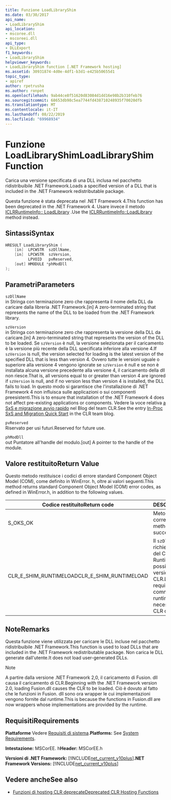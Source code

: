 ```yaml
---
title: Funzione LoadLibraryShim
ms.date: 03/30/2017
api_name:
- LoadLibraryShim
api_location:
- mscoree.dll
- mscoreei.dll
api_type:
- DLLExport
f1_keywords:
- LoadLibraryShim
helpviewer_keywords:
- LoadLibraryShim function [.NET Framework hosting]
ms.assetid: 30931874-4d0e-4df1-b3d1-e425b50655d1
topic_type:
- apiref
author: rpetrusha
ms.author: ronpet
ms.openlocfilehash: 9ab44ce8f51620d83084d1dd16e98b2b310feb76
ms.sourcegitcommit: 68653db98c5ea7744fd438710248935f70020dfb
ms.translationtype: MT
ms.contentlocale: it-IT
ms.lasthandoff: 08/22/2019
ms.locfileid: "69968934"
---
```

# <a name="loadlibraryshim-function"></a><span data-ttu-id="c1278-102">Funzione LoadLibraryShim</span><span class="sxs-lookup"><span data-stu-id="c1278-102">LoadLibraryShim Function</span></span>
<span data-ttu-id="c1278-103">Carica una versione specificata di una DLL inclusa nel pacchetto ridistribuibile .NET Framework.</span><span class="sxs-lookup"><span data-stu-id="c1278-103">Loads a specified version of a DLL that is included in the .NET Framework redistributable package.</span></span>  
  
 <span data-ttu-id="c1278-104">Questa funzione è stata deprecata nel .NET Framework 4.</span><span class="sxs-lookup"><span data-stu-id="c1278-104">This function has been deprecated in the .NET Framework 4.</span></span> <span data-ttu-id="c1278-105">Usare invece il metodo [ICLRRuntimeInfo:: LoadLibrary](../../../../docs/framework/unmanaged-api/hosting/iclrruntimeinfo-loadlibrary-method.md) .</span><span class="sxs-lookup"><span data-stu-id="c1278-105">Use the [ICLRRuntimeInfo::LoadLibrary](../../../../docs/framework/unmanaged-api/hosting/iclrruntimeinfo-loadlibrary-method.md) method instead.</span></span>  
  
## <a name="syntax"></a><span data-ttu-id="c1278-106">Sintassi</span><span class="sxs-lookup"><span data-stu-id="c1278-106">Syntax</span></span>  
  
```cpp  
HRESULT LoadLibraryShim (  
    [in]  LPCWSTR  szDllName,  
    [in]  LPCWSTR  szVersion,  
          LPVOID   pvReserved,  
    [out] HMODULE *phModDll  
);  
```  
  
## <a name="parameters"></a><span data-ttu-id="c1278-107">Parametri</span><span class="sxs-lookup"><span data-stu-id="c1278-107">Parameters</span></span>  
 `szDllName`  
 <span data-ttu-id="c1278-108">in Stringa con terminazione zero che rappresenta il nome della DLL da caricare dalla libreria .NET Framework.</span><span class="sxs-lookup"><span data-stu-id="c1278-108">[in] A zero-terminated string that represents the name of the DLL to be loaded from the .NET Framework library.</span></span>  
  
 `szVersion`  
 <span data-ttu-id="c1278-109">in Stringa con terminazione zero che rappresenta la versione della DLL da caricare.</span><span class="sxs-lookup"><span data-stu-id="c1278-109">[in] A zero-terminated string that represents the version of the DLL to be loaded.</span></span> <span data-ttu-id="c1278-110">Se `szVersion` è null, la versione selezionata per il caricamento è la versione più recente della DLL specificata inferiore alla versione 4.</span><span class="sxs-lookup"><span data-stu-id="c1278-110">If `szVersion` is null, the version selected for loading is the latest version of the specified DLL that is less than version 4.</span></span> <span data-ttu-id="c1278-111">Ovvero tutte le versioni uguale o superiore alla versione 4 vengono ignorate se `szVersion` è null e se non è installata alcuna versione precedente alla versione 4, il caricamento della dll non riesce.</span><span class="sxs-lookup"><span data-stu-id="c1278-111">That is, all versions equal to or greater than version 4 are ignored if `szVersion` is null, and if no version less than version 4 is installed, the DLL fails to load.</span></span> <span data-ttu-id="c1278-112">In questo modo si garantisce che l'installazione di .NET Framework 4 non influisca sulle applicazioni o sui componenti preesistenti.</span><span class="sxs-lookup"><span data-stu-id="c1278-112">This is to ensure that installation of the .NET Framework 4 does not affect pre-existing applications or components.</span></span> <span data-ttu-id="c1278-113">Vedere la voce relativa [a SxS e migrazione avvio rapido](https://go.microsoft.com/fwlink/?LinkId=200329) nel Blog del team CLR.</span><span class="sxs-lookup"><span data-stu-id="c1278-113">See the entry [In-Proc SxS and Migration Quick Start](https://go.microsoft.com/fwlink/?LinkId=200329) in the CLR team blog.</span></span>  
  
 `pvReserved`  
 <span data-ttu-id="c1278-114">Riservato per usi futuri.</span><span class="sxs-lookup"><span data-stu-id="c1278-114">Reserved for future use.</span></span>  
  
 `phModDll`  
 <span data-ttu-id="c1278-115">out Puntatore all'handle del modulo.</span><span class="sxs-lookup"><span data-stu-id="c1278-115">[out] A pointer to the handle of the module.</span></span>  
  
## <a name="return-value"></a><span data-ttu-id="c1278-116">Valore restituito</span><span class="sxs-lookup"><span data-stu-id="c1278-116">Return Value</span></span>  
 <span data-ttu-id="c1278-117">Questo metodo restituisce i codici di errore standard Component Object Model (COM), come definito in WinError. h, oltre ai valori seguenti.</span><span class="sxs-lookup"><span data-stu-id="c1278-117">This method returns standard Component Object Model (COM) error codes, as defined in WinError.h, in addition to the following values.</span></span>  
  
|<span data-ttu-id="c1278-118">Codice restituito</span><span class="sxs-lookup"><span data-stu-id="c1278-118">Return code</span></span>|<span data-ttu-id="c1278-119">DESCRIZIONE</span><span class="sxs-lookup"><span data-stu-id="c1278-119">Description</span></span>|  
|-----------------|-----------------|  
|<span data-ttu-id="c1278-120">S_OK</span><span class="sxs-lookup"><span data-stu-id="c1278-120">S_OK</span></span>|<span data-ttu-id="c1278-121">Metodo completato correttamente.</span><span class="sxs-lookup"><span data-stu-id="c1278-121">The method completed successfully.</span></span>|  
|<span data-ttu-id="c1278-122">CLR_E_SHIM_RUNTIMELOAD</span><span class="sxs-lookup"><span data-stu-id="c1278-122">CLR_E_SHIM_RUNTIMELOAD</span></span>|<span data-ttu-id="c1278-123">Il `szDllName` caricamento richiede il caricamento del Common Language Runtime (CLR) e non è possibile caricare la versione necessaria di CLR.</span><span class="sxs-lookup"><span data-stu-id="c1278-123">Loading `szDllName` requires loading the common language runtime (CLR), and the necessary version of the CLR cannot be loaded.</span></span>|  
  
## <a name="remarks"></a><span data-ttu-id="c1278-124">Note</span><span class="sxs-lookup"><span data-stu-id="c1278-124">Remarks</span></span>  
 <span data-ttu-id="c1278-125">Questa funzione viene utilizzata per caricare le DLL incluse nel pacchetto ridistribuibile .NET Framework.</span><span class="sxs-lookup"><span data-stu-id="c1278-125">This function is used to load DLLs that are included in the .NET Framework redistributable package.</span></span> <span data-ttu-id="c1278-126">Non carica le DLL generate dall'utente.</span><span class="sxs-lookup"><span data-stu-id="c1278-126">It does not load user-generated DLLs.</span></span>  
  
> [!NOTE]
> <span data-ttu-id="c1278-127">A partire dalla versione .NET Framework 2,0, il caricamento di Fusion. dll causa il caricamento di CLR.</span><span class="sxs-lookup"><span data-stu-id="c1278-127">Beginning with the .NET Framework version 2.0, loading Fusion.dll causes the CLR to be loaded.</span></span> <span data-ttu-id="c1278-128">Ciò è dovuto al fatto che le funzioni in Fusion. dll sono ora wrapper le cui implementazioni vengono fornite dal runtime.</span><span class="sxs-lookup"><span data-stu-id="c1278-128">This is because the functions in Fusion.dll are now wrappers whose implementations are provided by the runtime.</span></span>  
  
## <a name="requirements"></a><span data-ttu-id="c1278-129">Requisiti</span><span class="sxs-lookup"><span data-stu-id="c1278-129">Requirements</span></span>  
 <span data-ttu-id="c1278-130">**Piattaforme** Vedere [Requisiti di sistema](../../../../docs/framework/get-started/system-requirements.md).</span><span class="sxs-lookup"><span data-stu-id="c1278-130">**Platforms:** See [System Requirements](../../../../docs/framework/get-started/system-requirements.md).</span></span>  
  
 <span data-ttu-id="c1278-131">**Intestazione:** MSCorEE. h</span><span class="sxs-lookup"><span data-stu-id="c1278-131">**Header:** MSCorEE.h</span></span>  
  
 <span data-ttu-id="c1278-132">**Versioni di .NET Framework:** [!INCLUDE[net_current_v10plus](../../../../includes/net-current-v10plus-md.md)]</span><span class="sxs-lookup"><span data-stu-id="c1278-132">**.NET Framework Versions:** [!INCLUDE[net_current_v10plus](../../../../includes/net-current-v10plus-md.md)]</span></span>  
  
## <a name="see-also"></a><span data-ttu-id="c1278-133">Vedere anche</span><span class="sxs-lookup"><span data-stu-id="c1278-133">See also</span></span>

- [<span data-ttu-id="c1278-134">Funzioni di hosting CLR deprecate</span><span class="sxs-lookup"><span data-stu-id="c1278-134">Deprecated CLR Hosting Functions</span></span>](../../../../docs/framework/unmanaged-api/hosting/deprecated-clr-hosting-functions.md)
